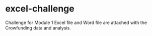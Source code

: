 # excel-challenge
Challenge for Module 1
Excel file and Word file are attached with the Crowfunding data and analysis.
